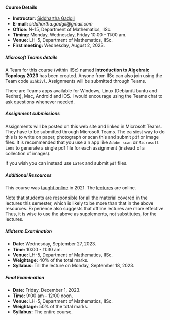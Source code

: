 #### Course Details
  
* __Instructor:__ [Siddhartha Gadgil](https://math.iisc.ac.in/~gadgil)
* __E-mail:__ _siddhartha.gadgil@gmail.com_
* __Office:__ N-15, Department of Mathematics, IISc.
* __Timing:__ Monday, Wednesday, Friday 10:00 - 11:00 am.
* __Venue:__ LH-5, Department of Mathematics, IISc.
* __First meeting:__ Wednesday, August 2, 2023.

##### Microsoft Teams details

A Team for this course (within IISc) named __Introduction to Algebraic Topology 2023__ has been created. Anyone from IISc can also join using the Team code `u1hkivl`. Assignments will be submitted through Teams. 

There are Teams apps available for Windows, Linux (Debian/Ubuntu and Redhat), Mac, Android and iOS. I would encourage using the Teams chat to ask questions whenever needed.  

##### Assignment submissions

Assignments will be posted on this web site and linked in Microsoft Teams. They have to be submitted through Microsoft Teams. The ea
siest way to do this is to write on paper, photograph or scan this and submit `pdf` or image files. It is recommended that you use a
n app like `Adobe scan` or `Microsoft Lens` to generate a single pdf file for each assignment (instead of a collection of images).

If you wish you can instead use `LaTeX` and submit `pdf` files.


##### Additional Resources

This course was [taught online](https://math.iisc.ac.in/~gadgil/introduction-algebraic-topology-2020/index.html) in 2021. The [lectures](https://math.iisc.ac.in/~gadgil/introduction-algebraic-topology-2020/all-lectures/) are online.

Note that students are responsible for all the material covered in the lectures this semester, which is likely to be more than that in the above resources. Experience also suggests that offline lectures are more effective. Thus, it is wise to use the above as supplements, not substitutes, for the lectures.

##### Midterm Examination

* __Date:__ Wednesday, September 27, 2023.
* __Time:__ 10:00 - 11:30 am.
* __Venue:__ LH-5, Department of Mathematics, IISc.
* __Weightage:__ 40% of the total marks.
* __Syllabus:__ Till the lecture on Monday, September 18, 2023.

##### Final Examination

* __Date:__ Friday, December 1, 2023.
* __Time:__ 9:00 am - 12:00 noon.
* __Venue:__ LH-5, Department of Mathematics, IISc.
* __Weightage:__ 50% of the total marks.
* __Syllabus:__ The entire course.